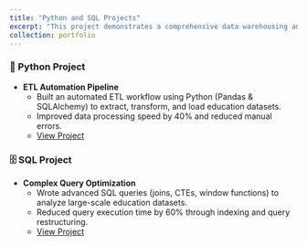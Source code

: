```yaml
---
title: "Python and SQL Projects"
excerpt: "This project demonstrates a comprehensive data warehousing and analytics solution, from building a data warehouse to generating actionable insights"
collection: portfolio
---
```




### 🐍 Python Project  
- **ETL Automation Pipeline**  
  - Built an automated ETL workflow using Python (Pandas & SQLAlchemy) to extract, transform, and load education datasets.  
  - Improved data processing speed by 40% and reduced manual errors.  
  - [View Project](https://github.com/yourusername/etl-pipeline)
 



### 🗄️ SQL Project  
- **Complex Query Optimization**  
  - Wrote advanced SQL queries (joins, CTEs, window functions) to analyze large-scale education datasets.  
  - Reduced query execution time by 60% through indexing and query restructuring.  
  - [View Project](https://github.com/otalog/SQL-Data-Warehouse-Project)  




